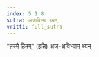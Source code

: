 ```yaml
---
index: 5.1.8
sutra: अजाविभ्यां थ्यन्
vritti: full_sutra
---
```


"तस्मै हितम्" (इति) अज-अविभ्याम् थ्यन्
